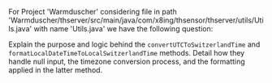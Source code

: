 For Project 'Warmduscher' considering file in path 'Warmduscher/thserver/src/main/java/com/x8ing/thsensor/thserver/utils/Utils.java' with name 'Utils.java' we have the following question: 

Explain the purpose and logic behind the `convertUTCToSwitzerlandTime` and `formatLocalDateTimeToLocalSwitzerlandTime` methods. Detail how they handle null input, the timezone conversion process, and the formatting applied in the latter method.